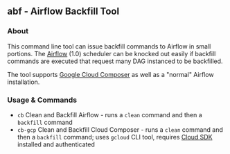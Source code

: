 ## abf - Airflow Backfill Tool

### About

This command line tool can issue backfill commands to Airflow in small portions. The [Airflow](https://airflow.apache.org/) (1.0) scheduler can be knocked out easily if backfill commands are executed that request many DAG instanced to be backfilled.

The tool supports [Google Cloud Composer](https://cloud.google.com/composer) as well as a "normal"  Airflow installation.

### Usage & Commands

- `cb` Clean and Backfill Airflow - runs a `clean` command and then a `backfill` command
- `cb-gcp` Clean and Backfill Cloud Composer - runs a `clean` command and then a `backfill` command; uses `gcloud` CLI tool, requires [Cloud SDK](https://cloud.google.com/sdk) installed and authenticated
